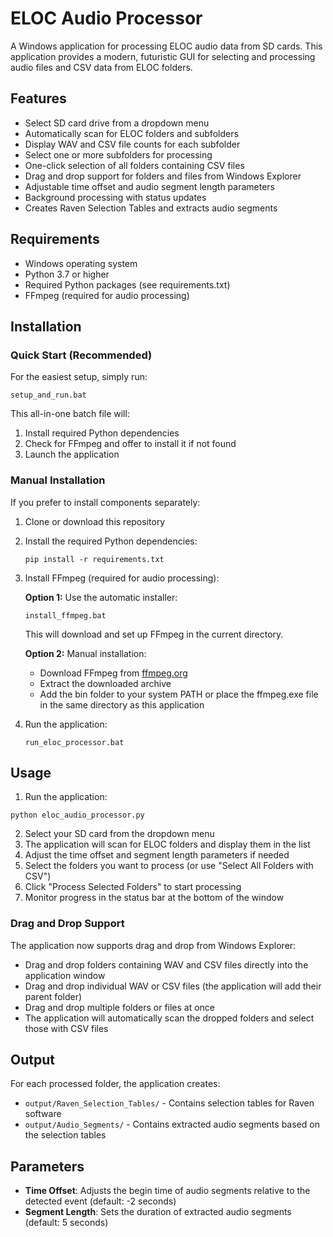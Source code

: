 # ELOC Audio Processor

A Windows application for processing ELOC audio data from SD cards. This application provides a modern, futuristic GUI for selecting and processing audio files and CSV data from ELOC folders.

## Features

- Select SD card drive from a dropdown menu
- Automatically scan for ELOC folders and subfolders
- Display WAV and CSV file counts for each subfolder
- Select one or more subfolders for processing
- One-click selection of all folders containing CSV files
- Drag and drop support for folders and files from Windows Explorer
- Adjustable time offset and audio segment length parameters
- Background processing with status updates
- Creates Raven Selection Tables and extracts audio segments

## Requirements

- Windows operating system
- Python 3.7 or higher
- Required Python packages (see requirements.txt)
- FFmpeg (required for audio processing)

## Installation

### Quick Start (Recommended)

For the easiest setup, simply run:

```
setup_and_run.bat
```

This all-in-one batch file will:
1. Install required Python dependencies
2. Check for FFmpeg and offer to install it if not found
3. Launch the application

### Manual Installation

If you prefer to install components separately:

1. Clone or download this repository
2. Install the required Python dependencies:
   ```
   pip install -r requirements.txt
   ```

3. Install FFmpeg (required for audio processing):
   
   **Option 1:** Use the automatic installer:
   ```
   install_ffmpeg.bat
   ```
   This will download and set up FFmpeg in the current directory.
   
   **Option 2:** Manual installation:
   - Download FFmpeg from [ffmpeg.org](https://ffmpeg.org/download.html)
   - Extract the downloaded archive
   - Add the bin folder to your system PATH or place the ffmpeg.exe file in the same directory as this application

4. Run the application:
   ```
   run_eloc_processor.bat
   ```

## Usage

1. Run the application:

```
python eloc_audio_processor.py
```

2. Select your SD card from the dropdown menu
3. The application will scan for ELOC folders and display them in the list
4. Adjust the time offset and segment length parameters if needed
5. Select the folders you want to process (or use "Select All Folders with CSV")
6. Click "Process Selected Folders" to start processing
7. Monitor progress in the status bar at the bottom of the window

### Drag and Drop Support

The application now supports drag and drop from Windows Explorer:

- Drag and drop folders containing WAV and CSV files directly into the application window
- Drag and drop individual WAV or CSV files (the application will add their parent folder)
- Drag and drop multiple folders or files at once
- The application will automatically scan the dropped folders and select those with CSV files

## Output

For each processed folder, the application creates:

- `output/Raven_Selection_Tables/` - Contains selection tables for Raven software
- `output/Audio_Segments/` - Contains extracted audio segments based on the selection tables

## Parameters

- **Time Offset**: Adjusts the begin time of audio segments relative to the detected event (default: -2 seconds)
- **Segment Length**: Sets the duration of extracted audio segments (default: 5 seconds)
